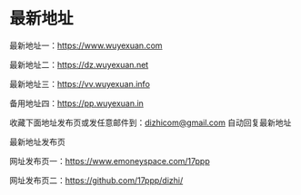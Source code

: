 # 最新地址

最新地址一：https://www.wuyexuan.com

最新地址二：https://dz.wuyexuan.net

最新地址三：https://vv.wuyexuan.info

备用地址四：https://pp.wuyexuan.in

收藏下面地址发布页或发任意邮件到：dizhicom@gmail.com 自动回复最新地址

最新地址发布页

网址发布页一：https://www.emoneyspace.com/17ppp

网址发布页二：https://github.com/17ppp/dizhi/
